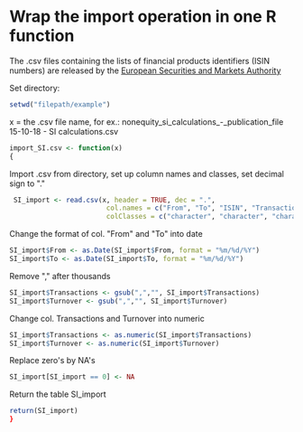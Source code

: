 # Wrap the import operation in one R function


The .csv files containing the lists of financial products identifiers (ISIN numbers) are released by the [European Securities and Markets Authority](https://www.esma.europa.eu/data-systematic-internaliser-calculations)  

Set directory:

```R
setwd("filepath/example")
```

x = the .csv file name, for ex.: nonequity_si_calculations_-_publication_file 15-10-18 - SI calculations.csv

```R
import_SI.csv <- function(x)
{
```

Import .csv from directory, set up column names and classes, set decimal sign to "."

```R 
 SI_import <- read.csv(x, header = TRUE, dec = ".", 
                        col.names = c("From", "To", "ISIN", "Transactions", "Turnover"), 
                        colClasses = c("character", "character", "character", "character", "character"))                          
```

Change the format of col. "From" and "To" into date 

```R 
SI_import$From <- as.Date(SI_import$From, format = "%m/%d/%Y")
SI_import$To <- as.Date(SI_import$To, format = "%m/%d/%Y")
``` 

Remove "," after thousands

```R 
SI_import$Transactions <- gsub(",","", SI_import$Transactions)
SI_import$Turnover <- gsub(",","", SI_import$Turnover)
```   

Change col. Transactions and Turnover into numeric 

```R
SI_import$Transactions <- as.numeric(SI_import$Transactions)
SI_import$Turnover <- as.numeric(SI_import$Turnover)
```     

Replace zero's by NA's 

```R  
SI_import[SI_import == 0] <- NA 
```  

Return the table SI_import

```R  
return(SI_import)
}
``` 
